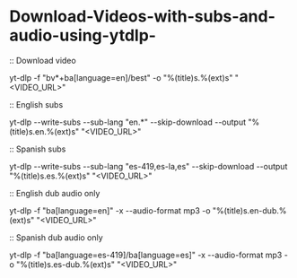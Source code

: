# Download-Videos-with-subs-and-audio-using-ytdlp-

:: Download video

yt-dlp -f "bv*+ba[language=en]/best" -o "%(title)s.%(ext)s" "<VIDEO_URL>"

:: English subs

yt-dlp --write-subs --sub-lang "en.*" --skip-download --output "%(title)s.en.%(ext)s" "<VIDEO_URL>"

:: Spanish subs

yt-dlp --write-subs --sub-lang "es-419,es-la,es" --skip-download --output "%(title)s.es.%(ext)s" "<VIDEO_URL>"

:: English dub audio only

yt-dlp -f "ba[language=en]" -x --audio-format mp3 -o "%(title)s.en-dub.%(ext)s" "<VIDEO_URL>"

:: Spanish dub audio only

yt-dlp -f "ba[language=es-419]/ba[language=es]" -x --audio-format mp3 -o "%(title)s.es-dub.%(ext)s" "<VIDEO_URL>"
